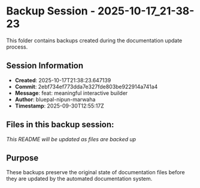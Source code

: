 # Backup Session - 2025-10-17_21-38-23

This folder contains backups created during the documentation update process.

## Session Information
- **Created**: 2025-10-17T21:38:23.647139
- **Commit**: 2ebf734ef773dda7e327fde803be922914a741a4
- **Message**: feat: meaningful interactive builder
- **Author**: bluepal-nipun-marwaha
- **Timestamp**: 2025-09-30T12:55:17Z

## Files in this backup session:
*This README will be updated as files are backed up*

## Purpose
These backups preserve the original state of documentation files before they are updated by the automated documentation system.

